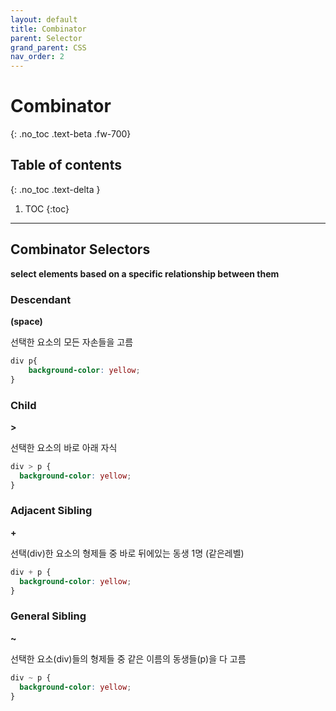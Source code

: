 ```yaml
---
layout: default
title: Combinator
parent: Selector
grand_parent: CSS
nav_order: 2
---
```


# Combinator
{: .no_toc .text-beta .fw-700}

## Table of contents
{: .no_toc .text-delta }

1. TOC
{:toc}

---

## Combinator Selectors

**select elements based on a specific relationship between them**

### Descendant 

**(space)**

선택한 요소의 모든 자손들을 고름

```css
div p{
    background-color: yellow;
}
```

### Child

**&#62;**

선택한 요소의 바로 아래 자식

```css
div > p {
  background-color: yellow;
}
```

### Adjacent Sibling

**+**

선택(div)한 요소의 형제들 중 바로 뒤에있는 동생 1명 (같은레벨)

```css
div + p {
  background-color: yellow;
}
```

### General Sibling 

**~**

선택한 요소(div)들의 형제들 중 같은 이름의 동생들(p)을 다 고름

```css
div ~ p {
  background-color: yellow;
}
```
